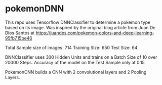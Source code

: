 # pokemonDNN
This repo uses Tensorflow DNNClassifier to determine a pokemon type based on its image. Was inspired by the original blog article from 
Juan De Dios Santos at https://juandes.com/pokemon-colors-and-deep-learning-95fb715be46

Total Sample size of images: 714 
Training Size: 650
Test Size: 64

DNNClassifier uses 300 Hidden Units and trains on a Batch Size of 10 over 20000 Steps. 
Accuracy of the model on the Test Sample only at 0.15

PokemonCNN builds a CNN with 2 convolutional layers and 2 Pooling Layers. 
